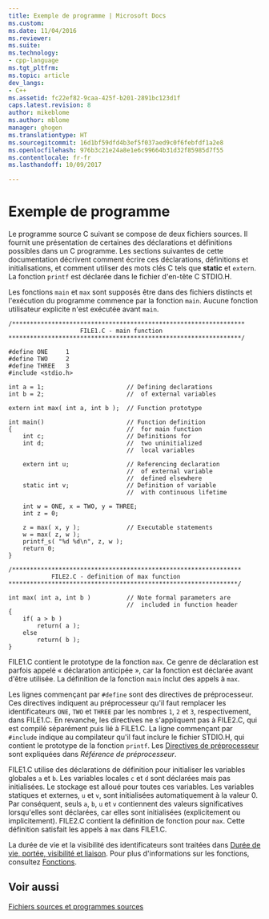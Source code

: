 ```yaml
---
title: Exemple de programme | Microsoft Docs
ms.custom: 
ms.date: 11/04/2016
ms.reviewer: 
ms.suite: 
ms.technology:
- cpp-language
ms.tgt_pltfrm: 
ms.topic: article
dev_langs:
- C++
ms.assetid: fc22ef82-9caa-425f-b201-2891bc123d1f
caps.latest.revision: 8
author: mikeblome
ms.author: mblome
manager: ghogen
ms.translationtype: HT
ms.sourcegitcommit: 16d1bf59dfd4b3ef5f037aed9c0f6febfdf1a2e8
ms.openlocfilehash: 976b3c21e24a8e1e6c99664b31d32f85985d7f55
ms.contentlocale: fr-fr
ms.lasthandoff: 10/09/2017

---
```

# <a name="example-program"></a>Exemple de programme
Le programme source C suivant se compose de deux fichiers sources. Il fournit une présentation de certaines des déclarations et définitions possibles dans un C programme. Les sections suivantes de cette documentation décrivent comment écrire ces déclarations, définitions et initialisations, et comment utiliser des mots clés C tels que **static** et `extern`. La fonction `printf` est déclarée dans le fichier d'en-tête C STDIO.H.  
  
 Les fonctions `main` et `max` sont supposés être dans des fichiers distincts et l'exécution du programme commence par la fonction `main`. Aucune fonction utilisateur explicite n'est exécutée avant `main`.  
  
```  
/*****************************************************************  
                    FILE1.C - main function  
*****************************************************************/  
  
#define ONE     1  
#define TWO     2  
#define THREE   3  
#include <stdio.h>  
  
int a = 1;                       // Defining declarations      
int b = 2;                       //  of external variables      
  
extern int max( int a, int b );  // Function prototype          
  
int main()                       // Function definition         
{                                //  for main function          
    int c;                       // Definitions for      
    int d;                       //  two uninitialized  
                                 //  local variables  
  
    extern int u;                // Referencing declaration     
                                 //  of external variable       
                                 //  defined elsewhere          
    static int v;                // Definition of variable      
                                 //  with continuous lifetime   
  
    int w = ONE, x = TWO, y = THREE;  
    int z = 0;  
  
    z = max( x, y );             // Executable statements      
    w = max( z, w );  
    printf_s( "%d %d\n", z, w );  
    return 0;  
}  
  
/****************************************************************  
            FILE2.C - definition of max function  
****************************************************************/  
  
int max( int a, int b )          // Note formal parameters are     
                                 //  included in function header   
{  
    if( a > b )  
        return( a );  
    else  
        return( b );  
}  
```  
  
 FILE1.C contient le prototype de la fonction `max`. Ce genre de déclaration est parfois appelé « déclaration anticipée », car la fonction est déclarée avant d'être utilisée. La définition de la fonction `main` inclut des appels à `max`.  
  
 Les lignes commençant par `#define` sont des directives de préprocesseur. Ces directives indiquent au préprocesseur qu'il faut remplacer les identificateurs `ONE`, `TWO` et `THREE` par les nombres `1`, `2` et `3`, respectivement, dans FILE1.C. En revanche, les directives ne s'appliquent pas à FILE2.C, qui est compilé séparément puis lié à FILE1.C. La ligne commençant par `#include` indique au compilateur qu'il faut inclure le fichier STDIO.H, qui contient le prototype de la fonction `printf`. Les [Directives de préprocesseur](../preprocessor/preprocessor-directives.md) sont expliquées dans *Référence de préprocesseur*.  
  
 FILE1.C utilise des déclarations de définition pour initialiser les variables globales `a` et `b`. Les variables locales `c` et `d` sont déclarées mais pas initialisées. Le stockage est alloué pour toutes ces variables. Les variables statiques et externes, `u` et `v`, sont initialisées automatiquement à la valeur 0. Par conséquent, seuls `a`, `b`, `u` et `v` contiennent des valeurs significatives lorsqu'elles sont déclarées, car elles sont initialisées (explicitement ou implicitement). FILE2.C contient la définition de fonction pour `max`. Cette définition satisfait les appels à `max` dans FILE1.C.  
  
 La durée de vie et la visibilité des identificateurs sont traitées dans [Durée de vie, portée, visibilité et liaison](../c-language/lifetime-scope-visibility-and-linkage.md). Pour plus d'informations sur les fonctions, consultez [Fonctions](../c-language/functions-c.md).  
  
## <a name="see-also"></a>Voir aussi  
 [Fichiers sources et programmes sources](../c-language/source-files-and-source-programs.md)
